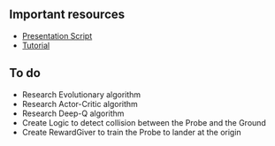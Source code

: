 ## Important resources
- [Presentation Script](https://docs.google.com/document/d/1sqTvE1Lq-yBWB6-nRQBRZ70fNXxkcKRibtplm63V4QU/edit?usp=sharing)
- [Tutorial](https://docs.google.com/document/d/1yosak0HTgG_Wnw_CjmCCWruMQ4XV8sInGOY0WdKSjHo/edit?tab=t.0#heading=h.c0tdmvehdvhm)
## To do
- Research Evolutionary algorithm
- Research Actor-Critic algorithm
- Research Deep-Q algorithm
- Create Logic to detect collision between the Probe and the Ground
- Create RewardGiver to train the Probe to lander at the origin
